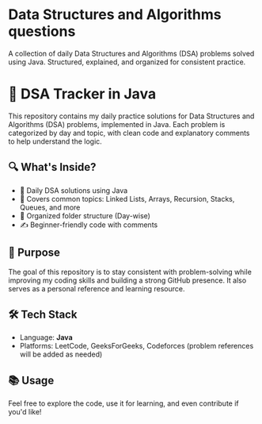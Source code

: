# Data Structures and Algorithms questions
A collection of daily Data Structures and Algorithms (DSA) problems solved using Java. Structured, explained, and organized for consistent practice.
# 📘 DSA Tracker in Java

This repository contains my daily practice solutions for Data Structures and Algorithms (DSA) problems, implemented in Java. Each problem is categorized by day and topic, with clean code and explanatory comments to help understand the logic.

## 🔍 What's Inside?

- 📆 Daily DSA solutions using Java
- 🧠 Covers common topics: Linked Lists, Arrays, Recursion, Stacks, Queues, and more
- 📁 Organized folder structure (Day-wise)
- ✍️ Beginner-friendly code with comments

## 🚀 Purpose

The goal of this repository is to stay consistent with problem-solving while improving my coding skills and building a strong GitHub presence. It also serves as a personal reference and learning resource.

## 🛠️ Tech Stack

- Language: **Java**
- Platforms: LeetCode, GeeksForGeeks, Codeforces (problem references will be added as needed)

## 📚 Usage

Feel free to explore the code, use it for learning, and even contribute if you'd like!

